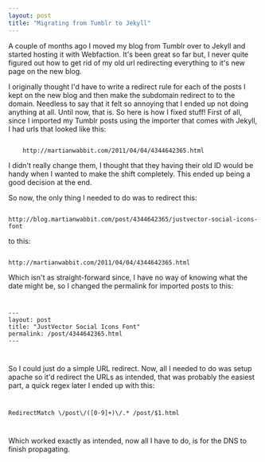 ```yaml
---
layout: post
title: "Migrating from Tumblr to Jekyll"
---
```


A couple of months ago I moved my blog from Tumblr over to Jekyll and started hosting it with Webfaction. 
It's been great so far but, I never quite figured out how to get rid of my old url redirecting everything to it's new 
page on the new blog. 

I originally thought I'd have to write a redirect rule for each of the posts I kept on the new blog and then make the 
subdomain redirect to to the domain. Needless to say that it felt so annoying that I ended up not doing anything at all.
Until now, that is. So here is how I fixed stuff! First of all, since I imported my Tumblr posts using the importer that 
comes with Jekyll, I had urls that looked like this: 

<code>
	http://martianwabbit.com/2011/04/04/4344642365.html
</code>

I didn't really change them, I thought that they having their old ID would be handy when I wanted to make the shift 
completely. This ended up being a good decision at the end.

So now, the only thing I needed to do was to redirect this:

<code>
http://blog.martianwabbit.com/post/4344642365/justvector-social-icons-font
</code>

to this:

<code>
http://martianwabbit.com/2011/04/04/4344642365.html
</code>

Which isn't as straight-forward since, I have no way of knowing what the date might be, so I changed the permalink 
for imported posts to this:

<code>
<pre>
---
layout: post
title: "JustVector Social Icons Font"
permalink: /post/4344642365.html
---
</pre>
</code>

So I could just do a simple URL redirect. Now, all I needed to do was setup apache so it'd redirect the URLs as intended,
that was probably the easiest part, a quick regex later I ended up with this:

<code>
<pre>
RedirectMatch \/post\/([0-9]+)\/.* /post/$1.html
</pre>
</code>

Which worked exactly as intended, now all I have to do, is for the DNS to finish propagating.